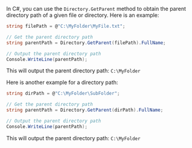 In C#, you can use the `Directory.GetParent` method to obtain the parent directory path of a given file or directory. Here is an example:

```csharp
string filePath = @"C:\MyFolder\MyFile.txt";

// Get the parent directory path
string parentPath = Directory.GetParent(filePath).FullName;

// Output the parent directory path
Console.WriteLine(parentPath);
```

This will output the parent directory path: `C:\MyFolder`

Here is another example for a directory path:

```csharp
string dirPath = @"C:\MyFolder\SubFolder";

// Get the parent directory path
string parentPath = Directory.GetParent(dirPath).FullName;

// Output the parent directory path
Console.WriteLine(parentPath);
```

This will output the parent directory path: `C:\MyFolder`